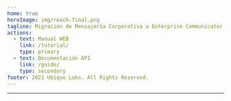```yaml
---
home: true
heroImage: img/reach-final.png
tagline: Migración de Mensajería Corporativa a Enterprise Communicator
actions:
  - text: Manual WEB
    link: /tutorial/
    type: primary
  - text: Documentación API
    link: /guide/
    type: secondary
footer: 2021 Ubiquo Labs. All Rights Reserved.
---
```


*****

<Features/>